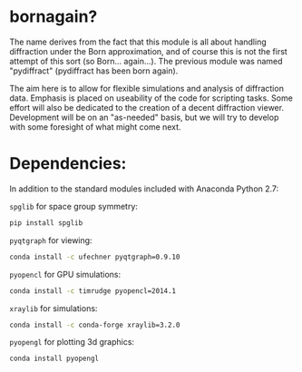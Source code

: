 # bornagain?

The name derives from the fact that this module is all about handling diffraction under the Born approximation, and of course this is not the first attempt of this sort (so Born... again...).  The previous module was named "pydiffract" (pydiffract has been born again).  

The aim here is to allow for flexible simulations and analysis of diffraction data.  Emphasis is placed on useability of the code for scripting tasks.  Some effort will also be dedicated to the creation of a decent diffraction viewer.  Development will be on an "as-needed" basis, but we will try to develop with some foresight of what might come next.

# Dependencies:

In addition to the standard modules included with Anaconda Python 2.7:

`spglib` for space group symmetry:
```bash
pip install spglib
```

`pyqtgraph` for viewing:
```bash
conda install -c ufechner pyqtgraph=0.9.10
```

`pyopencl` for GPU simulations:
```bash
conda install -c timrudge pyopencl=2014.1
```

`xraylib` for simulations:
```bash
conda install -c conda-forge xraylib=3.2.0
```

`pyopengl` for plotting 3d graphics:
```bash
conda install pyopengl
```
